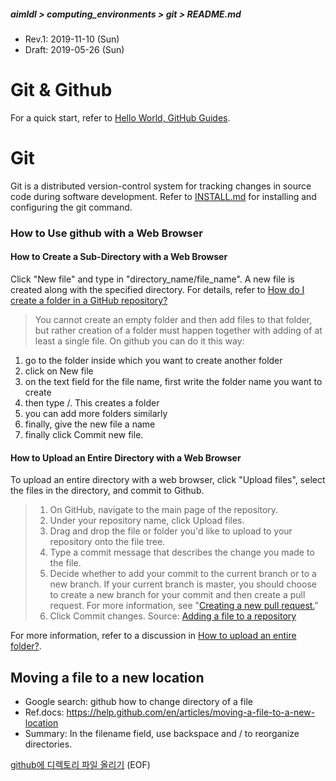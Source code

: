 ##### aimldl > computing_environments > git > README.md
* Rev.1: 2019-11-10 (Sun)
* Draft: 2019-05-26 (Sun)
# Git & Github
For a quick start, refer to [Hello World, GitHub Guides](https://guides.github.com/activities/hello-world/).

# Git
Git is a distributed version-control system for tracking changes in source code during software development. Refer to [INSTALL.md](INSTALL.md) for installing and configuring the git command.

### How to Use github with a Web Browser
#### How to Create a Sub-Directory with a Web Browser
Click "New file" and type in "directory_name/file_name". A new file is created along with the specified directory. For details, refer to [How do I create a folder in a GitHub repository?](https://stackoverflow.com/questions/12258399/how-do-i-create-a-folder-in-a-github-repository/47748184#47748184)
> You cannot create an empty folder and then add files to that folder, but rather creation of a folder must happen together with adding of at least a single file. On github you can do it this way:

1. go to the folder inside which you want to create another folder
2. click on New file
3. on the text field for the file name, first write the folder name you want to create
4. then type /. This creates a folder
5. you can add more folders similarly
6. finally, give the new file a name
7. finally click Commit new file.

#### How to Upload an Entire Directory with a Web Browser
To upload an entire directory with a web browser, click "Upload files", select the files in the directory, and commit to Github.

> 1. On GitHub, navigate to the main page of the repository.
> 2. Under your repository name, click Upload files. 
> 3. Drag and drop the file or folder you'd like to upload to your repository onto the file tree. 
> 4. Type a commit message that describes the change you made to the file. 
> 5. Decide whether to add your commit to the current branch or to a new branch. If your current branch is master, you should choose to create a new branch for your commit and then create a pull request. For more information, see "[Creating a new pull request.](https://help.github.com/en/github/collaborating-with-issues-and-pull-requests/creating-a-pull-request)" 
> 6. Click Commit changes.
Source: [Adding a file to a repository](https://help.github.com/en/articles/adding-a-file-to-a-repository)

For more information, refer to a discussion in [How to upload an entire folder?](https://github.community/t5/How-to-use-Git-and-GitHub/How-to-upload-an-entire-folder/td-p/8516). 

## Moving a file to a new location
* Google search: github how to change directory of a file
* Ref.docs: https://help.github.com/en/articles/moving-a-file-to-a-new-location
* Summary: In the filename field, use backspace and / to reorganize directories.

[github에 디렉토리 파일 올리기](https://aimldl.blog.me/221544858468)
(EOF)
